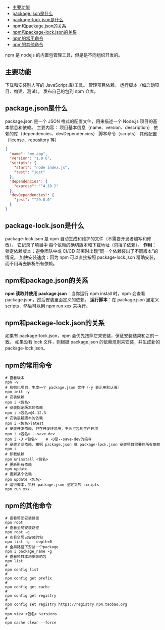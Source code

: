 - [主要功能](#主要功能)
- [package.json是什么](#package.json是什么)
- [package-lock.json是什么](#package-lock.json是什么)
- [npm和package.json的关系](#npm和package.json的关系)
- [npm和package-lock.json的关系](#npm和package-lock.json的关系)
- [npm的常用命令](#npm的常用命令)
- [npm的其他命令](#npm的其他命令)

npm 是 nodejs 的内置包管理工具，但是是不同组织开发的。
## 主要功能
下载和安装别人写的 JavaScript 库/工具。
管理项目依赖。
运行脚本（如启动项目、构建、测试）。
发布自己的包到 npm 仓库。
## package.json是什么
package.json 是一个 JSON 格式的配置文件，用来描述一个 Node.js 项目的基本信息和依赖。
主要内容：
项目基本信息（name、version、description）
依赖的库（dependencies、devDependencies）
脚本命令（scripts）
其他配置（license、repository 等）
```json
{
  "name": "my-app",
  "version": "1.0.0",
  "scripts": {
    "start": "node index.js",
    "test": "jest"
  },
  "dependencies": {
    "express": "^4.18.2"
  },
  "devDependencies": {
    "jest": "^29.0.0"
  }
}

```
## package-lock.json是什么
package-lock.json 是 npm 自动生成和维护的文件（不需要开发者编写和修改）。
它记录了项目中 每个依赖的确切版本和下载地址（包括子依赖）。
**作用**：
锁定依赖版本：避免团队中或 CI/CD 部署时出现“同一个依赖装出了不同版本”的情况。
加快安装速度：因为 npm 可以直接按照 package-lock.json 精确安装，而不用再去解析所有依赖。
## npm和package.json的关系
**npm 读取并使用 package.json**：当你运行 npm install 时，npm 会查看 package.json，然后安装里面定义的依赖。
**运行脚本**：在 package.json 里定义 scripts，然后可以用 npm run xxx 来执行。
## npm和package-lock.json的关系
如果有 package-lock.json，npm 会优先按照它来安装，保证安装结果和之前一致。
如果没有 lock 文件，则根据 package.json 的依赖规则来安装，并生成新的 package-lock.json。
## npm的常用命令
```shell
# 查看版本
npm -v
# 初始化项目，生成一个 package.json 文件（-y 表示用默认值）
npm init -y
# 安装依赖
npm i <包名>
# 安装指定版本的依赖
npm i <包名>@1.12.3
# 安装最新版本的依赖
npm i <包名>latest
# 安装开发依赖，只在开发环境用，不会打包到生产环境
npm i <包名> --save-dev
npm i -D <包名>    # -D是--save-dev的简写
# 安装全部依赖，根据 package.json 或 package-lock.json 安装项目需要的所有依赖
npm i
# 卸载依赖
npm uninstall <包名>
# 更新所有依赖
npm update
# 更新某个依赖
npm update <包名>
# 运行脚本，执行 package.json 里定义的 scripts
npm run xxx
```
## npm的其他命令
```shell
# 查看局部安装路径
npm root
# 查看全局安装路径
npm root -g
# 查看全局已安装的包
npm list -g --depth=0
# 全局路径下安装一个package
npm i package_name -g
# 查看项目本地安装的包
npm list
# 
npm config list
# 
npm config get prefix
#
npm config get cache
#
npm config get registry
#
npm config set registry https://registry.npm.taobao.org
#
npm view <包名> versions
#
npm cache clean --force
```
